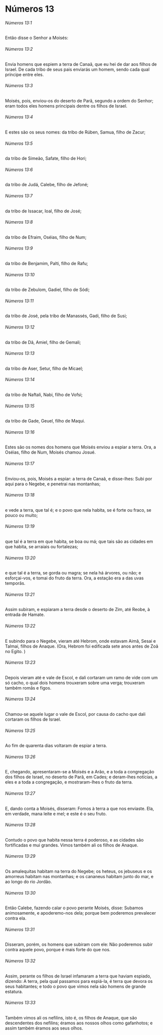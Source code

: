 # Números 13

###### Números 13:1

Então disse o Senhor a Moisés:

###### Números 13:2

Envia homens que espiem a terra de Canaã, que eu hei de dar aos filhos de Israel. De cada tribo de seus pais enviarás um homem, sendo cada qual príncipe entre eles.

###### Números 13:3

Moisés, pois, enviou-os do deserto de Parã, segundo a ordem do Senhor; eram todos eles homens principais dentre os filhos de Israel.

###### Números 13:4

E estes são os seus nomes: da tribo de Rúben, Samua, filho de Zacur;

###### Números 13:5

da tribo de Simeão, Safate, filho de Hori;

###### Números 13:6

da tribo de Judá, Calebe, filho de Jefoné;

###### Números 13:7

da tribo de Issacar, Ioal, filho de José;

###### Números 13:8

da tribo de Efraim, Oséias, filho de Num;

###### Números 13:9

da tribo de Benjamim, Palti, filho de Rafu;

###### Números 13:10

da tribo de Zebulom, Gadiel, filho de Sódi;

###### Números 13:11

da tribo de José, pela tribo de Manassés, Gadi, filho de Susi;

###### Números 13:12

da tribo de Dã, Amiel, filho de Gemali;

###### Números 13:13

da tribo de Aser, Setur, filho de Micael;

###### Números 13:14

da tribo de Naftali, Nabi, filho de Vofsi;

###### Números 13:15

da tribo de Gade, Geuel, filho de Maqui.

###### Números 13:16

Estes são os nomes dos homens que Moisés enviou a espiar a terra. Ora, a Oséias, filho de Num, Moisés chamou Josué.

###### Números 13:17

Enviou-os, pois, Moisés a espiar: a terra de Canaã, e disse-lhes: Subi por aqui para o Negebe, e penetrai nas montanhas;

###### Números 13:18

e vede a terra, que tal é; e o povo que nela habita, se é forte ou fraco, se pouco ou muito;

###### Números 13:19

que tal é a terra em que habita, se boa ou má; que tais são as cidades em que habita, se arraiais ou fortalezas;

###### Números 13:20

e que tal é a terra, se gorda ou magra; se nela há árvores, ou não; e esforçai-vos, e tomai do fruto da terra. Ora, a estação era a das uvas temporãs.

###### Números 13:21

Assim subiram, e espiaram a terra desde o deserto de Zim, até Reobe, à entrada de Hamate.

###### Números 13:22

E subindo para o Negebe, vieram até Hebrom, onde estavam Aimã, Sesai e Talmai, filhos de Anaque. (Ora, Hebrom foi edificada sete anos antes de Zoã no Egito. )

###### Números 13:23

Depois vieram até e vale de Escol, e dali cortaram um ramo de vide com um só cacho, o qual dois homens trouxeram sobre uma verga; trouxeram também romãs e figos.

###### Números 13:24

Chamou-se aquele lugar o vale de Escol, por causa do cacho que dali cortaram os filhos de Israel.

###### Números 13:25

Ao fim de quarenta dias voltaram de espiar a terra.

###### Números 13:26

E, chegando, apresentaram-se a Moisés e a Arão, e a toda a congregação dos filhos de Israel, no deserto de Parã, em Cades; e deram-lhes notícias, a eles e a toda a congregação, e mostraram-lhes o fruto da terra.

###### Números 13:27

E, dando conta a Moisés, disseram: Fomos à terra a que nos enviaste. Ela, em verdade, mana leite e mel; e este é o seu fruto.

###### Números 13:28

Contudo o povo que habita nessa terra é poderoso, e as cidades são fortificadas e mui grandes. Vimos também ali os filhos de Anaque.

###### Números 13:29

Os amalequitas habitam na terra do Negebe; os heteus, os jebuseus e os amorreus habitam nas montanhas; e os cananeus habitam junto do mar, e ao longo do rio Jordão.

###### Números 13:30

Então Calebe, fazendo calar o povo perante Moisés, disse: Subamos animosamente, e apoderemo-nos dela; porque bem poderemos prevalecer contra ela.

###### Números 13:31

Disseram, porém, os homens que subiram com ele: Não poderemos subir contra aquele povo, porque é mais forte do que nos.

###### Números 13:32

Assim, perante os filhos de Israel infamaram a terra que haviam espiado, dizendo: A terra, pela qual passamos para espiá-la, é terra que devora os seus habitantes; e todo o povo que vimos nela são homens de grande estatura.

###### Números 13:33

Também vimos ali os nefilins, isto é, os filhos de Anaque, que são descendentes dos nefilins; éramos aos nossos olhos como gafanhotos; e assim também éramos aos seus olhos.

